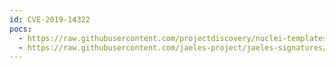 ```yaml
---
id: CVE-2019-14322
pocs:
  - https://raw.githubusercontent.com/projectdiscovery/nuclei-templates/master/cves/CVE-2019-14322.yaml
  - https://raw.githubusercontent.com/jaeles-project/jaeles-signatures/master/cves/pallets-werkzeug-path-traversal-cve-2019-14322.yaml
---
```

